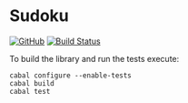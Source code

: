 # Sudoku
[![GitHub](https://img.shields.io/github/license/LinuxUser404/haskell-sudoku)](https://github.com/LinuxUser404/haskell-sudoku/blob/master/LICENSE)
[![Build Status](https://travis-ci.org/LinuxUser404/haskell-sudoku.svg?branch=master)](https://travis-ci.org/LinuxUser404/haskell-sudoku)

To build the library and run the tests execute:

```
cabal configure --enable-tests
cabal build
cabal test
```
